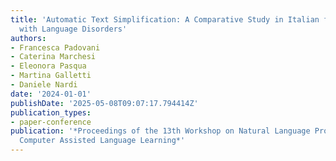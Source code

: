 ```yaml
---
title: 'Automatic Text Simplification: A Comparative Study in Italian for Children
  with Language Disorders'
authors:
- Francesca Padovani
- Caterina Marchesi
- Eleonora Pasqua
- Martina Galletti
- Daniele Nardi
date: '2024-01-01'
publishDate: '2025-05-08T09:07:17.794414Z'
publication_types:
- paper-conference
publication: '*Proceedings of the 13th Workshop on Natural Language Processing for
  Computer Assisted Language Learning*'
---
```

